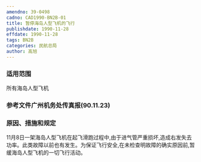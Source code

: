 ```yaml
---
amendno: 39-0498  
cadno: CAD1990-BN2B-01  
title: 暂停海岛人型飞机的飞行  
publishdate: 1990-11-28  
effdate: 1990-11-28  
tags: BN2B  
categories: 民航总局  
author: 高旭  
---
```

  
### 适用范围  
所有海岛人型飞机  
  
<!--more-->  
### 参考文件广州机务处传真报(90.11.23)  
  
### 原因、措施和规定  
11月8日一架海岛人型飞机在起飞滑跑过程中,由于进气管严重损坏,造成右发失去功率。此类故障以前也有发生。为保证飞行安全,在未检查明故障的确实原因前,暂缓海岛人型飞机的一切飞行活动。  
